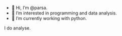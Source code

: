 - 👋 Hi, I’m @parsa.
- 👀 I’m interested in programming and data analysis.
- 🌱 I’m currently working with python.

I do analyse.

<!---
parsa-dotcom/parsa-dotcom is a ✨ special ✨ repository because its `README.md` (this file) appears on your GitHub profile.
You can click the Preview link to take a look at your changes.
--->
